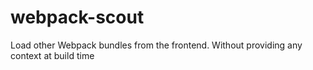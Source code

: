 # webpack-scout
Load other Webpack bundles from the frontend. Without providing any context at build time

